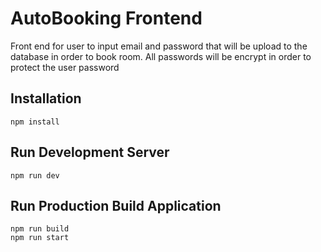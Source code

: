 # AutoBooking Frontend
Front end for user to input email and password that will be upload to the database in order to book room.
All passwords will be encrypt in order to protect the user password

## Installation
```
npm install
```

## Run Development Server
```
npm run dev
```

## Run Production Build Application
```
npm run build
npm run start
```
